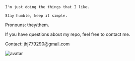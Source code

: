 `I'm just doing the things that I like.`

`Stay humble, keep it simple.`

Pronouns: they/them.

If you have questions about my repo, feel free to contact me.

Contact: jhj779290@gmail.com

![avatar](http://www.catb.org/hacker-emblem/glider.png)
